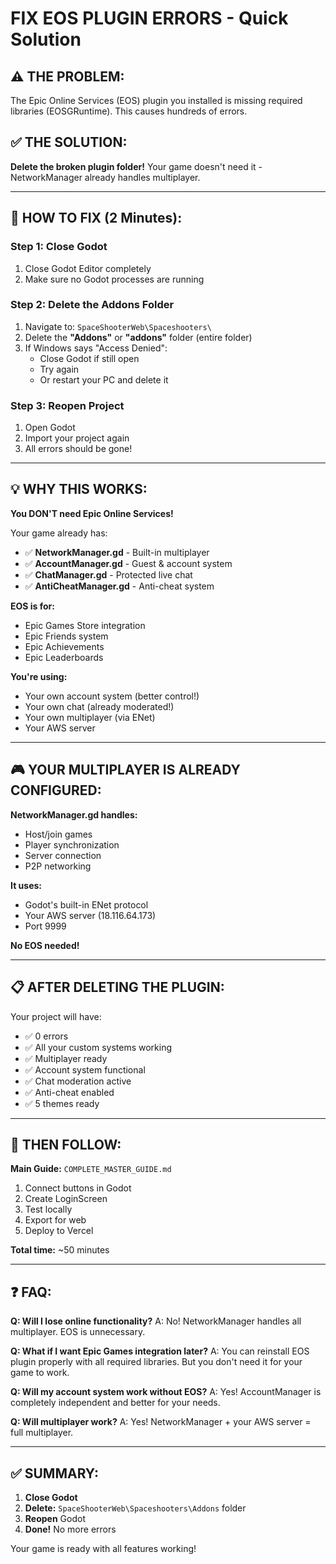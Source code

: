 # FIX EOS PLUGIN ERRORS - Quick Solution

## ⚠️ THE PROBLEM:
The Epic Online Services (EOS) plugin you installed is missing required libraries (EOSGRuntime). This causes hundreds of errors.

## ✅ THE SOLUTION:
**Delete the broken plugin folder!** Your game doesn't need it - NetworkManager already handles multiplayer.

---

## 🔧 HOW TO FIX (2 Minutes):

### Step 1: Close Godot
1. Close Godot Editor completely
2. Make sure no Godot processes are running

### Step 2: Delete the Addons Folder
1. Navigate to: `SpaceShooterWeb\Spaceshooters\`
2. Delete the **"Addons"** or **"addons"** folder (entire folder)
3. If Windows says "Access Denied":
   - Close Godot if still open
   - Try again
   - Or restart your PC and delete it

### Step 3: Reopen Project
1. Open Godot
2. Import your project again
3. All errors should be gone!

---

## 💡 WHY THIS WORKS:

**You DON'T need Epic Online Services!**

Your game already has:
- ✅ **NetworkManager.gd** - Built-in multiplayer
- ✅ **AccountManager.gd** - Guest & account system
- ✅ **ChatManager.gd** - Protected live chat
- ✅ **AntiCheatManager.gd** - Anti-cheat system

**EOS is for:**
- Epic Games Store integration
- Epic Friends system
- Epic Achievements
- Epic Leaderboards

**You're using:**
- Your own account system (better control!)
- Your own chat (already moderated!)
- Your own multiplayer (via ENet)
- Your AWS server

---

## 🎮 YOUR MULTIPLAYER IS ALREADY CONFIGURED:

**NetworkManager.gd handles:**
- Host/join games
- Player synchronization
- Server connection
- P2P networking

**It uses:**
- Godot's built-in ENet protocol
- Your AWS server (18.116.64.173)
- Port 9999

**No EOS needed!**

---

## 📋 AFTER DELETING THE PLUGIN:

Your project will have:
- ✅ 0 errors
- ✅ All your custom systems working
- ✅ Multiplayer ready
- ✅ Account system functional
- ✅ Chat moderation active
- ✅ Anti-cheat enabled
- ✅ 5 themes ready

---

## 🚀 THEN FOLLOW:

**Main Guide:** `COMPLETE_MASTER_GUIDE.md`

1. Connect buttons in Godot
2. Create LoginScreen
3. Test locally
4. Export for web
5. Deploy to Vercel

**Total time:** ~50 minutes

---

## ❓ FAQ:

**Q: Will I lose online functionality?**
A: No! NetworkManager handles all multiplayer. EOS is unnecessary.

**Q: What if I want Epic Games integration later?**
A: You can reinstall EOS plugin properly with all required libraries. But you don't need it for your game to work.

**Q: Will my account system work without EOS?**
A: Yes! AccountManager is completely independent and better for your needs.

**Q: Will multiplayer work?**
A: Yes! NetworkManager + your AWS server = full multiplayer.

---

## ✅ SUMMARY:

1. **Close Godot**
2. **Delete:** `SpaceShooterWeb\Spaceshooters\Addons` folder
3. **Reopen** Godot
4. **Done!** No more errors

Your game is ready with all features working!
